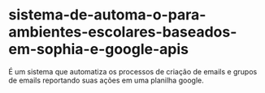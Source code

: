 # sistema-de-automa-o-para-ambientes-escolares-baseados-em-sophia-e-google-apis
É um sistema que automatiza os processos de criação de emails e grupos de emails reportando suas ações em uma planilha google.
